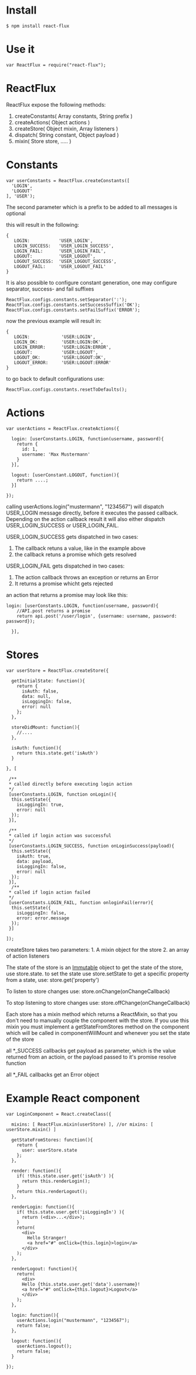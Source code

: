Install
=======

```
$ npm install react-flux
```

Use it
======
```
var ReactFlux = require("react-flux");
```

ReactFlux
=========
ReactFlux expose the following methods:  
1. createConstants( Array constants, String prefix )  
2. createActions( Object actions )  
3. createStore( Object mixin, Array listeners )  
4. dispatch( String constant, Object payload )  
5. mixin( Store store, ..... )  

Constants
=========
```
var userConstants = ReactFlux.createConstants([
  'LOGIN',
  'LOGOUT'
], 'USER');
```
The second parameter which is a prefix to be added to all messages is optional


this will result in the following:

```
{
   LOGIN:           'USER_LOGIN',
   LOGIN_SUCCESS:   'USER_LOGIN_SUCCESS',
   LOGIN_FAIL:      'USER_LOGIN_FAIL',
   LOGOUT:          'USER_LOGOUT',
   LOGOUT_SUCCESS:  'USER_LOGOUT_SUCCESS',
   LOGOUT_FAIL:     'USER_LOGOUT_FAIL'
}
```

It is also possible to configure constant generation, one may configure separator, success- and fail suffixes
```
ReactFlux.configs.constants.setSeparator(':');
ReactFlux.configs.constants.setSuccessSuffix('OK');
ReactFlux.configs.constants.setFailSuffix('ERROR');
```

now the previous example will result in:
```
{
   LOGIN:            'USER:LOGIN',
   LOGIN_OK:         'USER:LOGIN:OK',
   LOGIN_ERROR:      'USER:LOGIN:ERROR',
   LOGOUT:           'USER:LOGOUT',
   LOGOUT_OK:        'USER:LOGOUT:OK',
   LOGOUT_ERROR:     'USER:LOGOUT:ERROR'
}
```
to go back to default configurations use:
```
ReactFlux.configs.constants.resetToDefaults();
```

Actions
=======
```
var userActions = ReactFlux.createActions({
  
  login: [userConstants.LOGIN, function(username, password){
    return {
      id: 1,
      username: 'Max Mustermann'
    }
  }],
  
  logout: [userConstant.LOGOUT, function(){
    return ....; 
  }]
  
});
```
calling userActions.login("mustermann", "1234567") will dispatch USER_LOGIN message directly, before it executes the passed callback. Depending on the action callback result it will also either dispatch USER_LOGIN_SUCCESS or USER_LOGIN_FAIL. 

USER_LOGIN_SUCCESS gets dispatched in two cases:
1. The callback retuns a value, like in the example above
2. the callback retuns a promise which gets resolved


USER_LOGIN_FAIL gets dispatched in two cases:
1. The action callback throws an exception or returns an Error
2. It returns a promise whicht gets rejected


an action that returns a promise may look like this:
```
login: [userConstants.LOGIN, function(username, password){
    //API.post returns a promise
    return api.post('/user/login', {username: username, password: password});

  }],
```


Stores
==== 
```
var userStore = ReactFlux.createStore({
  
  getInitialState: function(){
    return {
      isAuth: false,
      data: null,
      isLoggingIn: false,
      error: null
    };
  },
  
  storeDidMount: function(){
    //....
  },
  
  isAuth: function(){
    return this.state.get('isAuth')
  }
  
}, [
 
 /**
 * called directly before executing login action
 */
 [userConstants.LOGIN, function onLogin(){
  this.setState({
    isLoggingIn: true,
    error: null
  });
 }],
 
 /**
 * called if login action was successful
 */
 [userConstants.LOGIN_SUCCESS, function onLoginSuccess(payload){
  this.setState({
    isAuth: true,
    data: payload,
    isLoggingIn: false,
    error: null
  });
 }],
  /**
 * called if login action failed
 */
 [userConstants.LOGIN_FAIL, function onloginFail(error){
  this.setState({
    isLoggingIn: false,
    error: error.message
  });
 }]

]);
```


createStore takes two parameters: 1. A mixin object for the store 2. an array of action listeners


The state of the store is an [Immutable][1] object
to get the state of the store, use store.state.
to set the state use store.setState
to get a specific property from a state, use: store.get('property')

To listen to store changes use: store.onChange(onChangeCallback)

To stop listening to store changes use: store.offChange(onChangeCallback)

Each store has a mixin method which returns a ReactMixin, so that you don't need to manually couple the component with the store. If you use this mixin you must implement a getStateFromStores method on the component which will be called in componentWillMount and whenever you set the state of the store 

all *_SUCCESS callbacks get payload as parameter, which is the value returned from an actioin, or the payload passed to it's promise resolve function

all *_FAIL callbacks get an Error object

Example React component
=======================
```
var LoginComponent = React.createClass({
  
  mixins: [ ReactFlux.mixin(userStore) ], //or mixins: [ userStore.mixin() ]
  
  getStateFromStores: function(){
    return {
      user: userStore.state
    };
  },
  
  render: function(){
    if( !this.state.user.get('isAuth') ){
      return this.renderLogin();
    }
    return this.renderLogout();
  },
  
  renderLogin: function(){
    if( this.state.user.get('isLoggingIn') ){
      return (<div>...</div>);
    }
    return(
      <div>
        Hello Stranger! 
        <a href="#" onClick={this.login}>login</a>
      </div>
    );
  },
  
  renderLogout: function(){
    return(
      <div>
      Hello {this.state.user.get('data').username}!
      <a href="#" onClick={this.logout}>Logout</a>
      </div>
    );
  },
  
  login: function(){
    userActions.login("mustermann", "1234567");
    return false;
  },
  
  logout: function(){
    userActions.logout();
    return false;
  }
  
});
```
[1]: https://github.com/facebook/immutable-js
